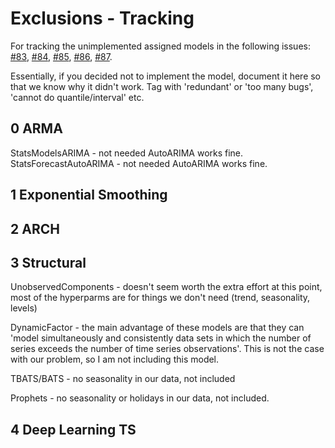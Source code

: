 # Exclusions - Tracking

For tracking the unimplemented assigned models in the following issues: [#83](https://github.com/Blood-Glucose-Control/nocturnal-hypo-gly-prob-forecast/issues/83), [#84](https://github.com/Blood-Glucose-Control/nocturnal-hypo-gly-prob-forecast/issues/84), [#85](https://github.com/Blood-Glucose-Control/nocturnal-hypo-gly-prob-forecast/issues/85), [#86](https://github.com/Blood-Glucose-Control/nocturnal-hypo-gly-prob-forecast/issues/86), [#87](https://github.com/Blood-Glucose-Control/nocturnal-hypo-gly-prob-forecast/issues/87).

Essentially, if you decided not to implement the model, document it here so that we know why it didn't work. Tag with 'redundant' or 'too many bugs', 'cannot do quantile/interval' etc.

## 0 ARMA

StatsModelsARIMA - not needed AutoARIMA works fine.
StatsForecastAutoARIMA - not needed AutoARIMA works fine.

## 1 Exponential Smoothing

## 2 ARCH

## 3 Structural
UnobservedComponents - doesn't seem worth the extra effort at this point, most of the hyperparms are for things we don't need (trend, seasonality, levels)

DynamicFactor - the main advantage of these models are that they can 'model simultaneously and consistently data sets in which the number of series exceeds the number of time series observations'. This is not the case with our problem, so I am not including this model.

TBATS/BATS - no seasonality in our data, not included

Prophets - no seasonality or holidays in our data, not included.


## 4 Deep Learning TS
